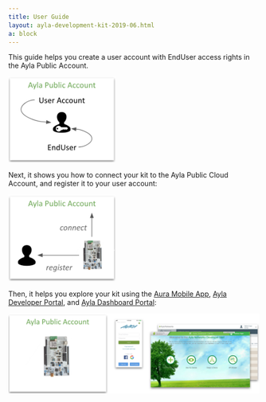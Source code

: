 ```yaml
---
title: User Guide
layout: ayla-development-kit-2019-06.html
a: block
---
```


This guide helps you create a user account with EndUser access rights in the Ayla Public Account. 

<img src="../enduser.png" width="216">

Next, it shows you how to connect your kit to the Ayla Public Cloud Account, and register it to your user account:

<img src="connect-register.png" width="216">

Then, it helps you explore your kit using the [Aura Mobile App](aura-mobile-app), [Ayla Developer Portal](ayla-developer-portal), and [Ayla Dashboard Portal](ayla-dashboard-portal):

<img src="explore.png" width="544">
